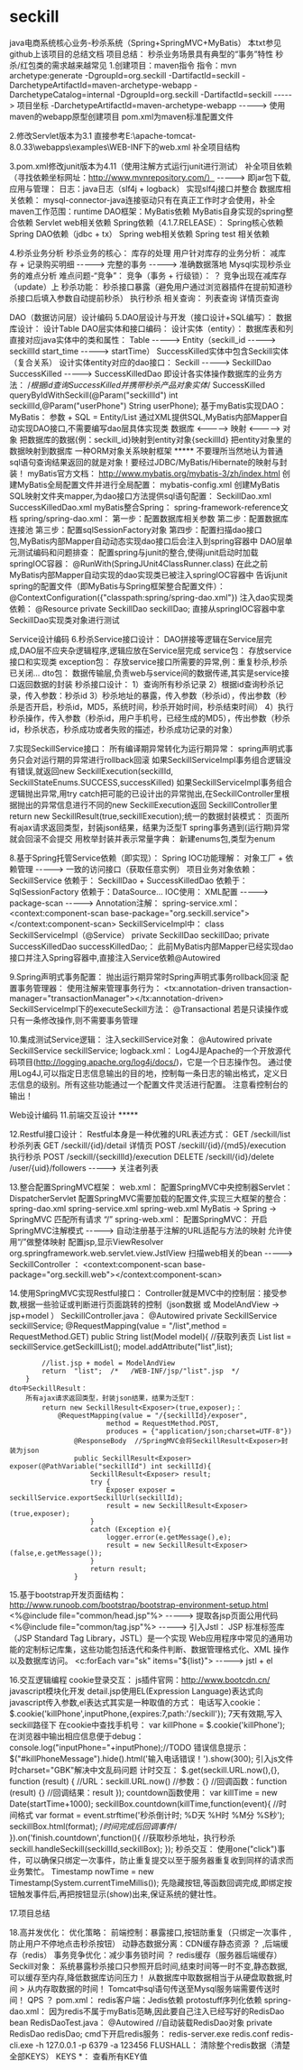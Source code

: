 # seckill
java电商系统核心业务-秒杀系统（Spring+SpringMVC+MyBatis）
本txt参见github上该项目的总结文档
项目总结：
	秒杀业务场景具有典型的“事务”特性
	秒杀/红包类的需求越来越常见
1.创建项目：maven指令
	指令：mvn archetype:generate -DgroupId=org.seckill -DartifactId=seckill -DarchetypeArtifactId=maven-archetype-webapp -DarchetypeCatalog=internal
	-DgroupId=org.seckill -DartifactId=seckill   ----->  项目坐标
	-DarchetypeArtifactId=maven-archetype-webapp  -----> 使用maven的webapp原型创建项目
	pom.xml为maven标准配置文件

2.修改Servlet版本为3.1
	直接参考E:\apache-tomcat-8.0.33\webapps\examples\WEB-INF下的web.xml
  补全项目结构

3.pom.xml修改junit版本为4.11（使用注解方式运行junit进行测试）
  	补全项目依赖（寻找依赖坐标网址：http://www.mvnrepository.com/）  ----->  即jar包下载,应用与管理：
		日志：java日志（slf4j + logback）
		实现slf4j接口并整合
		数据库相关依赖：
			mysql-connector-java连接驱动只有在真正工作时才会使用，补全maven工作范围：<scope>runtime</scope>
		DAO框架：MyBatis依赖
		MyBatis自身实现的spring整合依赖
		Servlet web相关依赖
		Spring依赖（4.1.7.RELEASE）：
			Spring核心依赖
			Spring DAO依赖（jdbc + tx）
			Spring web相关依赖
			Spring test 相关依赖

4.秒杀业务分析
	秒杀业务的核心：
		库存的处理
	用户针对库存的业务分析：
		减库存 + 记录购买明细  ----->  完整的事务  ----->  准确数据落地
	Mysql实现秒杀业务的难点分析   难点问题-“竞争”：
		竞争（事务 + 行级锁）：      ？
			竞争出现在减库存（update）上
	秒杀功能：
		秒杀接口暴露（避免用户通过浏览器插件在提前知道秒杀接口后填入参数自动提前秒杀）
		执行秒杀
		相关查询：
			列表查询
			详情页查询


DAO（数据访问层）设计编码
5.DAO层设计与开发（接口设计+SQL编写）：
	数据库设计：
		设计Table
	DAO层实体和接口编码：
		设计实体（entity）：
			数据库表和列直接对应java实体中的类和属性：
				Table ----->  Entity（seckill_id -----> seckillId      start_time -----> startTime）
			SuccessKilled实体中包含Seckill实体（复合关系）
		设计实体entity对应的dao接口：
			Seckill -----> SeckillDao    SuccessKilled -----> SuccessKilledDao   即设计各实体操作数据库的业务方法：
				/*根据id查询SuccessKilled并携带秒杀产品对象实体*/
				SuccessKilled queryByIdWithSeckill(@Param("seckillId") int seckillId,@Param("userPhone") String userPhone);
	基于myBatis实现DAO：
		MyBatis：
			参数 + SQL = Entity/List
			通过XML提供SQL,MyBatis内部Mapper自动实现DAO接口,不需要编写dao层具体实现类
			数据库 <----->  映射  <-----> 对象
			把数据库的数据{例：seckill_id}映射到entity对象{seckillId}
			把entity对象里的数据映射到数据库
			一种ORM对象关系映射框架
			*****  不要理所当然地认为普通sql语句查询结果返回的就是对象！要经过JDBC/MyBatis/Hibernate的映射与封装！
		myBatis官方文档：
            http://www.mybatis.org/mybatis-3/zh/index.html
        创建MyBatis全局配置文件并进行全局配置：
			mybatis-config.xml
		创建MyBatis SQL映射文件夹mapper,为dao接口方法提供sql语句配置：
			SeckillDao.xml
			SuccessKilledDao.xml
	myBatis整合Spring：
		spring-framework-reference文档
		spring/spring-dao.xml：
			第一步：配置数据库相关参数
			第二步：配置数据库连接池
			第三步：配置sqlSessionFactory对象
			第四步：配置扫描dao接口包,MyBatis内部Mapper自动动态实现dao接口后会注入到spring容器中
	DAO层单元测试编码和问题排查：
		配置spring与junit的整合,使得junit启动时加载springIOC容器：
			@RunWith(SpringJUnit4ClassRunner.class)
			在此之前MyBatis内部Mapper自动实现的dao实现类已被注入springIOC容器中
		告诉junit spring的配置文件（即MyBatis与Spring框架整合配置文件）：
			@ContextConfiguration({"classpath:spring/spring-dao.xml"})
		注入dao实现类依赖：
			@Resource
            private SeckillDao seckillDao;
            直接从springIOC容器中拿SeckillDao实现类对象进行测试


Service设计编码
6.秒杀Service接口设计：
	DAO拼接等逻辑在Service层完成,DAO层不应夹杂逻辑程序,逻辑应放在Service层完成
	service包：
		存放service接口和实现类
	exception包：
		存放service接口所需要的异常,例：重复秒杀,秒杀已关闭...
	dto包：
		数据传输层,负责web与service间的数据传递,其实是service接口返回数据的封装
	秒杀接口设计：
       1）查询所有秒杀记录
       2）根据id查询秒杀记录，传入参数：秒杀id
       3）秒杀地址的暴露，传入参数（秒杀id），传出参数（秒杀是否开启，秒杀id，MD5，系统时间，秒杀开始时间，秒杀结束时间）
	4）执行秒杀操作，传入参数（秒杀id，用户手机号，已经生成的MD5），传出参数（秒杀id，秒杀状态，秒杀成功或者失败的描述，秒杀成功记录的对象）

7.实现SeckillService接口：
	所有编译期异常转化为运行期异常：
		spring声明式事务只会对运行期的异常进行rollback回滚
	如果SeckillServiceImpl事务组合逻辑没有错误,就返回new SeckillExecution(seckillId, SeckillStateEnums.SUCCESS,successKilled)
	如果SeckillServiceImpl事务组合逻辑抛出异常,用try catch把可能的已设计出的异常抛出,在SeckillController里根据抛出的异常信息进行不同的new SeckillExecution返回
	SeckillController里return new SeckillResult<SeckillExecution>(true,seckillExecution);统一的数据封装模式：
		页面所有ajax请求返回类型，封装json结果，结果为泛型T
	spring事务遇到(运行期)异常就会回滚不会提交
	用枚举封装并表示常量字典：
		新建enums包,类型为enum

8.基于Spring托管Service依赖（即实现）：
	Spring IOC功能理解：
		对象工厂 + 依赖管理  ----->  一致的访问接口（获取任意实例）
	项目业务对象依赖：
		SeckillService 依赖于： SeckillDao + SuccessKilledDao 依赖于：SqlSessionFactory 依赖于：DataSource...
	IOC使用：
		XML配置 -----> package-scan -----> Annotation注解：
			spring-service.xml：
			    <!--扫描service包下所有使用注解的类型 -->
                <context:component-scan base-package="org.seckill.service"></context:component-scan>
			SeckillServiceImpl中：
				class SeckillServiceImpl（@Service）
				private SeckillDao seckillDao;   private SuccessKilledDao successKilledDao;：
					此前MyBatis内部Mapper已经实现dao接口并注入Spring容器中,直接注入Service依赖@Autowired

9.Spring声明式事务配置：
	抛出运行期异常时Spring声明式事务rollback回滚
	配置事务管理器：
		<bean id="transactionManager" class="org.springframework.jdbc.datasource.DataSourceTransactionManager">
	使用注解来管理事务行为：
		<tx:annotation-driven transaction-manager="transactionManager"></tx:annotation-driven>
	SeckillServiceImpl下的executeSeckill方法：
		@Transactional
	若是只读操作或只有一条修改操作,则不需要事务管理

10.集成测试Service逻辑：
	注入seckillService对象：
		@Autowired
		private SeckillService seckillService;
	logback.xml：
		Log4J是Apache的一个开放源代码项目(http://logging.apache.org/log4j/docs/)，它是一个日志操作包。
		通过使用Log4J,可以指定日志信息输出的目的地，控制每一条日志的输出格式，定义日志信息的级别。所有这些功能通过一个配置文件灵活进行配置。
	注意看控制台的输出！


Web设计编码
11.前端交互设计 *****

12.Restful接口设计：
	Restful本身是一种优雅的URL表述方式：
		GET   /seckill/list   秒杀列表
		GET   /seckill/{id}/detail   详情页
		POST  /seckill/{id}/{md5}/execution   执行秒杀
		POST  /seckill/{seckillId}/execution
		DELETE  /seckill/{id}/delete
		/user/{uid}/followers   ----->  关注者列表

13.整合配置SpringMVC框架：
	web.xml：
		配置SpringMVC中央控制器Servlet：DispatcherServlet
		配置SpringMVC需要加载的配置文件,实现三大框架的整合：
			spring-dao.xml   spring-service.xml   spring-web.xml
            MyBatis -> Spring  -> SpringMVC
        匹配所有请求   “/”
    spring-web.xml：
    	配置SpringMVC：
			开启SpringMVC注解模式    ----->   自动注册基于注解的URL适配与方法的映射
			允许使用“/”做整体映射
			配置jsp,显示ViewResolver     org.springframework.web.servlet.view.JstlView
			扫描web相关的bean   ----->  SeckillController ：
				<context:component-scan base-package="org.seckill.web"></context:component-scan>

14.使用SpringMVC实现Restful接口：
	Controller就是MVC中的控制层：接受参数,根据一些验证或判断进行页面跳转的控制（json数据 或 ModelAndView -> jsp+model  ）
	SeckillController.java：
		@Autowired
		private SeckillService seckillService;
		@RequestMapping(value = "/list",method = RequestMethod.GET)
		public String list(Model model){
			//获取列表页
			List<Seckill> list = seckillService.getSeckillList();
			model.addAttribute("list",list);

			//list.jsp + model = ModelAndView
			return  "list";  /*   /WEB-INF/jsp/"list".jsp  */
		}
	dto中SeckillResult：
		所有ajax请求返回类型，封装json结果，结果为泛型T：
			return new SeckillResult<Exposer>(true,exposer);：
				@RequestMapping(value = "/{seckillId}/exposer",
                            method = RequestMethod.POST,
                            produces = {"application/json;charset=UTF-8"})
                    @ResponseBody  //SpringMVC会将SeckillResult<Exposer>封装为json
                    public SeckillResult<Exposer> exposer(@PathVariable("seckillId") int seckillId){
                        SeckillResult<Exposer> result;
                        try {
                            Exposer exposer =  seckillService.exportSeckillUrl(seckillId);
                            result = new SeckillResult<Exposer>(true,exposer);
                        }
                        catch (Exception e){
                            logger.error(e.getMessage(),e);
                            result = new SeckillResult<Exposer>(false,e.getMessage());
                        }
                        return result;
                    }

15.基于bootstrap开发页面结构：
	http://www.runoob.com/bootstrap/bootstrap-environment-setup.html
	<%@include file="common/head.jsp"%>     ----->    提取各jsp页面公用代码
	<%@include file="common/tag.jsp"%>      ----->    引入Jstl：
		JSP 标准标签库（JSP Standard Tag Library，JSTL）是一个实现 Web应用程序中常见的通用功能的定制标记库集，这些功能包括迭代和条件判断、数据管理格式化、XML 操作以及数据库访问。
		<c:forEach var="sk" items="${list}">    ----->   jstl + el

16.交互逻辑编程
	cookie登录交互：
		js插件官网：http://www.bootcdn.cn/
		javascript模块化开发
		detail.jsp使用EL(Expression Language)表达式向javascript传入参数,el表达式其实是一种取值的方式：
        	<script type="text/javascript">
        		$(function(){
        		  //detail.jsp使用EL表达式向javascript传入参数
        		  seckill.detail.init({
        			seckillId:${seckill.seckillId},
        			startTime:${seckill.startTime.time},  //毫秒
        			endTime:${seckill.endTime.time}
        		  });
        		});
        	</script>
        电话写入cookie：
        	$.cookie('killPhone',inputPhone,{expires:7,path:'/seckill'});   7天有效期,写入seckill路径下
		在cookie中查找手机号：
        	var killPhone = $.cookie('killPhone');
        在浏览器中输出相应信息便于debug：
        	console.log("inputPhone="+inputPhone);//TODO
        错误信息提示：
        	$("#killPhoneMessage").hide().html('<label class="label label-danger">输入电话错误！</label>').show(300);
		引入js文件时charset="GBK"解决中文乱码问题
	计时交互：
		$.get(seckill.URL.now(),{}, function (result) {
						//URL：seckill.URL.now()
						//参数：{}
						//回调函数：function (result) {}
						//回调结果：result
                    });
		countdown函数使用：
			var killTime = new Date(startTime+1000);
            seckillBox.countdown(killTime,function(event){
            	//时间格式
            	var format = event.strftime('秒杀倒计时; %D天 %H时 %M分 %S秒');
            	seckillBox.html(format);
            	/*时间完成后回调事件*/
            }).on('finish.countdown',function(){
            	//获取秒杀地址，执行秒杀
            	seckill.handleSeckill(seckillId,seckillBox);
            	});
	秒杀交互：
		使用one("click")事件，可以确保只绑定一次事件，防止重复提交以至于服务器重复收到同样的请求而业务繁忙。
		Timestamp nowTime = new Timestamp(System.currentTimeMillis());
		先隐藏按钮,等函数回调完成,即绑定按钮触发事件后,再把按钮显示(show)出来,保证系统的健壮性。

17.项目总结

18.高并发优化：
	优化策略：
		前端控制：暴露接口,按钮防重复（只绑定一次事件 , 防止用户不停地点击秒杀按钮）
		动静态数据分离：CDN缓存静态资源  ？ ,后端缓存（redis）
		事务竞争优化：减少事务锁时间    ？
	redis缓存（服务器后端缓存）Seckill对象：
		系统暴露秒杀接口只参照开启时间,结束时间等一时不变,静态数据,可以缓存至内存,降低数据库访问压力！
		从数据库中取数据相当于从硬盘取数据,时间 > 从内存取数据的时间！
		Tomcat中sql语句传送至Mysql服务端需要传送时间！
		QPS  ？
		pom.xml：
			redis客户端：Jedis依赖
			protostuff序列化依赖
		spring-dao.xml：
			因为redis不属于myBatis范畴,因此要自己注入已经写好的RedisDao bean
		RedisDaoTest.java：
			@Autowired   //自动装载RedisDao对象
        	private RedisDao redisDao;
		cmd下开启redis服务：
			redis-server.exe redis.conf
			redis-cli.exe -h 127.0.0.1 -p 6379 -a 123456
		FLUSHALL：
			清除整个redis数据（清楚全部KEYS）
		KEYS *：
			查看所有KEY值
 
